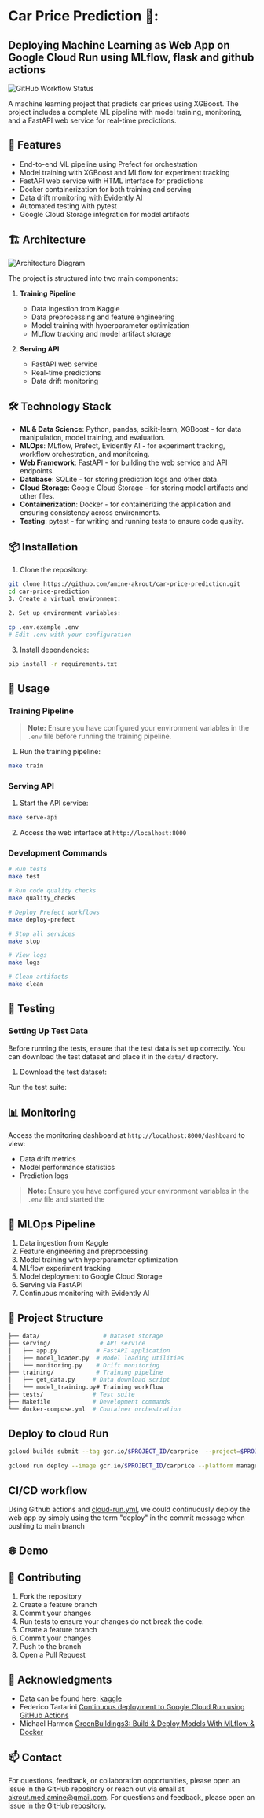 # Car Price Prediction 🚗:
## Deploying Machine Learning as Web App on Google Cloud Run using MLflow, flask and github actions
![GitHub Workflow Status](https://img.shields.io/github/workflow/status/amine-akrout/car-price-prediction/Build%20and%20Deploy%20a%20Container?label=Build%20and%20Deploy%20on%20Cloud%20Run)

A machine learning project that predicts car prices using XGBoost. The project includes a complete ML pipeline with model training, monitoring, and a FastAPI web service for real-time predictions.

## 🌟 Features

- End-to-end ML pipeline using Prefect for orchestration
- Model training with XGBoost and MLflow for experiment tracking
- FastAPI web service with HTML interface for predictions
- Docker containerization for both training and serving
- Data drift monitoring with Evidently AI
- Automated testing with pytest
- Google Cloud Storage integration for model artifacts

## 🏗️ Architecture

![Architecture Diagram](./path/to/architecture_diagram.png)

The project is structured into two main components:

1. **Training Pipeline**
   - Data ingestion from Kaggle
   - Data preprocessing and feature engineering
   - Model training with hyperparameter optimization
   - MLflow tracking and model artifact storage

2. **Serving API**
   - FastAPI web service
   - Real-time predictions
   - Data drift monitoring
## 🛠️ Technology Stack

- **ML & Data Science**: Python, pandas, scikit-learn, XGBoost - for data manipulation, model training, and evaluation.
- **MLOps**: MLflow, Prefect, Evidently AI - for experiment tracking, workflow orchestration, and monitoring.
- **Web Framework**: FastAPI - for building the web service and API endpoints.
- **Database**: SQLite - for storing prediction logs and other data.
- **Cloud Storage**: Google Cloud Storage - for storing model artifacts and other files.
- **Containerization**: Docker - for containerizing the application and ensuring consistency across environments.
- **Testing**: pytest - for writing and running tests to ensure code quality.



## 📦 Installation

1. Clone the repository:
```bash
git clone https://github.com/amine-akrout/car-price-prediction.git
cd car-price-prediction
3. Create a virtual environment:

2. Set up environment variables:

cp .env.example .env
# Edit .env with your configuration
```

3. Install dependencies:
```bash
pip install -r requirements.txt
```

## 🚀 Usage

### Training Pipeline

> **Note:** Ensure you have configured your environment variables in the `.env` file before running the training pipeline.


1. Run the training pipeline:
```bash
make train
```

### Serving API

1. Start the API service:
```bash
make serve-api
```

2. Access the web interface at `http://localhost:8000`

### Development Commands

```bash
# Run tests
make test

# Run code quality checks
make quality_checks

# Deploy Prefect workflows
make deploy-prefect

# Stop all services
make stop

# View logs
make logs

# Clean artifacts
make clean
```

## 🧪 Testing

### Setting Up Test Data

Before running the tests, ensure that the test data is set up correctly. You can download the test dataset and place it in the `data/` directory.

1. Download the test dataset:

Run the test suite:
## 📊 Monitoring

Access the monitoring dashboard at `http://localhost:8000/dashboard` to view:
- Data drift metrics
- Model performance statistics
- Prediction logs

> **Note:** Ensure you have configured your environment variables in the `.env` file and started the


## 🔄 MLOps Pipeline

1. Data ingestion from Kaggle
2. Feature engineering and preprocessing
3. Model training with hyperparameter optimization
4. MLflow experiment tracking
5. Model deployment to Google Cloud Storage
6. Serving via FastAPI
7. Continuous monitoring with Evidently AI


## 📂 Project Structure

```bash
├── data/                  # Dataset storage
├── serving/              # API service
│   ├── app.py           # FastAPI application
│   ├── model_loader.py  # Model loading utilities
│   └── monitoring.py    # Drift monitoring
├── training/            # Training pipeline
│   ├── get_data.py     # Data download script
│   └── model_training.py# Training workflow
├── tests/              # Test suite
├── Makefile            # Development commands
└── docker-compose.yml  # Container orchestration
```

## Deploy to cloud Run


```bash
gcloud builds submit --tag gcr.io/$PROJECT_ID/carprice  --project=$PROJECT_ID
```

```bash
gcloud run deploy --image gcr.io/$PROJECT_ID/carprice --platform managed  --project=$PROJECT_ID --allow-unauthenticated
```

## CI/CD workflow
Using Github actions and [cloud-run.yml](https://github.com/amine-akrout/car-price-prediction/blob/main/.github/workflows/cloud_run.yml), we could continuously deploy the web app by simply using the term "deploy" in the commit message when pushing to main branch

## 🌐 Demo

## 🤝 Contributing

1. Fork the repository
2. Create a feature branch
3. Commit your changes
4. Run tests to ensure your changes do not break the code:
2. Create a feature branch
3. Commit your changes
4. Push to the branch
5. Open a Pull Request


## 🙏 Acknowledgments

* Data can be found here: [kaggle](https://www.kaggle.com/iadelas/car-price-prediction-rf-92/data)
* Federico Tartarini [Continuous deployment to Google Cloud Run using GitHub Actions](https://youtu.be/NCa0RTSUEFQ)
* Michael Harmon [GreenBuildings3: Build & Deploy Models With MLflow & Docker](http://michael-harmon.com/blog/GreenBuildings3.html)
## 📫 Contact

For questions, feedback, or collaboration opportunities, please open an issue in the GitHub repository or reach out via email at [akrout.med.amine@gmail.com](akrout.med.amine@gmail.com).
For questions and feedback, please open an issue in the GitHub repository.
